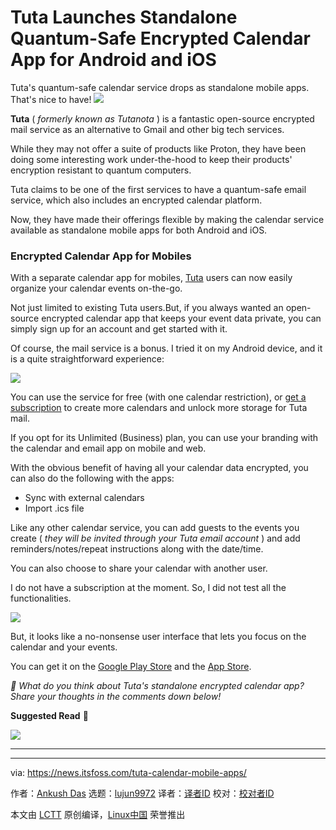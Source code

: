 [#]: subject: "Tuta Launches Standalone Quantum-Safe Encrypted Calendar App for Android and iOS"
[#]: via: "https://news.itsfoss.com/tuta-calendar-mobile-apps/"
[#]: author: "Ankush Das https://news.itsfoss.com/author/ankush/"
[#]: collector: "lujun9972/lctt-scripts-1705972010"
[#]: translator: " "
[#]: reviewer: " "
[#]: publisher: " "
[#]: url: " "

Tuta Launches Standalone Quantum-Safe Encrypted Calendar App for Android and iOS
======
Tuta's quantum-safe calendar service drops as standalone mobile apps.
That's nice to have!
[![][1]][2]

**Tuta** ( _formerly known as Tutanota_ ) is a fantastic open-source encrypted mail service as an alternative to Gmail and other big tech services.

While they may not offer a suite of products like Proton, they have been doing some interesting work under-the-hood to keep their products' encryption resistant to quantum computers.

Tuta claims to be one of the first services to have a quantum-safe email service, which also includes an encrypted calendar platform.

Now, they have made their offerings flexible by making the calendar service available as standalone mobile apps for both Android and iOS.

### Encrypted Calendar App for Mobiles

With a separate calendar app for mobiles, [Tuta][3] users can now easily organize your calendar events on-the-go.

Not just limited to existing Tuta users.But, if you always wanted an open-source encrypted calendar app that keeps your event data private, you can simply sign up for an account and get started with it.

Of course, the mail service is a bonus. I tried it on my Android device, and it is a quite straightforward experience:

![][4]

You can use the service for free (with one calendar restriction), or [get a subscription][5] to create more calendars and unlock more storage for Tuta mail.

If you opt for its Unlimited (Business) plan, you can use your branding with the calendar and email app on mobile and web.

With the obvious benefit of having all your calendar data encrypted, you can also do the following with the apps:

  * Sync with external calendars
  * Import .ics file



Like any other calendar service, you can add guests to the events you create ( _they will be invited through your Tuta email account_ ) and add reminders/notes/repeat instructions along with the date/time.

You can also choose to share your calendar with another user.

I do not have a subscription at the moment. So, I did not test all the functionalities.

![][6]

But, it looks like a no-nonsense user interface that lets you focus on the calendar and your events.

You can get it on the [Google Play Store][7] and the [App Store][8].

_💬 What do you think about Tuta's standalone encrypted calendar app? Share your thoughts in the comments down below!_

**Suggested Read** 📖

![][9]

* * *

--------------------------------------------------------------------------------

via: https://news.itsfoss.com/tuta-calendar-mobile-apps/

作者：[Ankush Das][a]
选题：[lujun9972][b]
译者：[译者ID](https://github.com/译者ID)
校对：[校对者ID](https://github.com/校对者ID)

本文由 [LCTT](https://github.com/LCTT/TranslateProject) 原创编译，[Linux中国](https://linux.cn/) 荣誉推出

[a]: https://news.itsfoss.com/author/ankush/
[b]: https://github.com/lujun9972
[1]: https://news.itsfoss.com/assets/images/pikapods-banner-v3.webp
[2]: https://www.pikapods.com/?utm_campaign=banner-2024-05&utm_source=itsfoss
[3]: https://tuta.com/
[4]: https://news.itsfoss.com/content/images/2024/10/tuta-calendar-android.jpg
[5]: https://tuta.com/pricing
[6]: https://news.itsfoss.com/content/images/2024/10/tuta-calendar-screenshot-2.jpg
[7]: https://play.google.com/store/apps/details?id=de.tutao.calendar
[8]: https://apps.apple.com/us/app/tuta-calendar-planner-app/id6657977811
[9]: https://itsfoss.com/content/images/size/w256h256/2022/12/android-chrome-192x192.png
